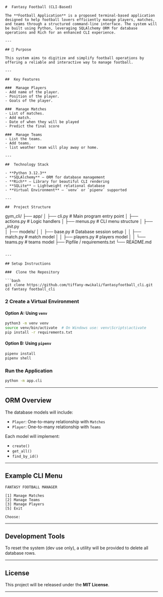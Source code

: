 

```
#  Fantasy Football (CLI-Based)

The **Football Application** is a proposed terminal-based application designed to help football lovers efficiently manage players, matches, and teams through a structured command-line interface. The system will be built using Python, leveraging SQLAlchemy ORM for database operations and Rich for an enhanced CLI experience.

---

## 📌 Purpose

This system aims to digitize and simplify football operations by offering a reliable and interactive way to manage football.

---

##  Key Features

###  Manage Players
- Add name of the player.
- Position of the player.
- Goals of the player.

###  Manage Matches
- List of matches.
- Add match.
- Date of when they will be played
- Predict the final score

###  Manage Teams
- List the teams.
- Add teams.
- list weather team will play away or home.

---

##  Technology Stack

- **Python 3.12.3**
- **SQLAlchemy** – ORM for database management
- **Rich** – Library for beautiful CLI rendering
- **SQLite** – Lightweight relational database
- **Virtual Environment** – `venv` or `pipenv` supported

---

##  Project Structure

```

gym\_cli/
├── app/
│   ├── cli.py              # Main program entry point
│   ├── actions.py          # Logic handlers
│   ├── menus.py            # CLI menu structure
│   ├── __init_.py           
│   ├── models/
│   │   ├── base.py         # Database session setup
│   │   ├── match.py       # match model
│   │   ├── players.py      # players model
│   │   └── teams.py     # teams model
├── Pipfile / requirements.txt
└── README.md

````

---

## Setup Instructions

###  Clone the Repository

```bash
git clone https://github.com/tiffany-mwikali/fantasyfootball_cli.git
cd fantasy football_cli
````

### 2️ Create a Virtual Environment

#### Option A: Using `venv`

```bash
python3 -m venv venv
source venv/bin/activate  # On Windows use: venv\Scripts\activate
pip install -r requirements.txt
```

#### Option B: Using `pipenv`

```bash
pipenv install
pipenv shell
```

###  Run the Application

```bash
python -m app.cli
```

---

##  ORM Overview

The database models will include:

* `Player`: One-to-many relationship with `Matches`
* `Player`: One-to-many relationship with `Teams`

Each model will implement:

* `create()`
* `get_all()`
* `find_by_id()`

---

##  Example CLI Menu

```
FANTASY FOOTBALL MANAGER

[1] Manage Matches
[2] Manage Teams
[3] Manage Players
[5] Exit

Choose:
```

---

## Development Tools

To reset the system (dev use only), a utility will be provided to delete all database rows.

---

## License

This project will be released under the **MIT License**.

---

